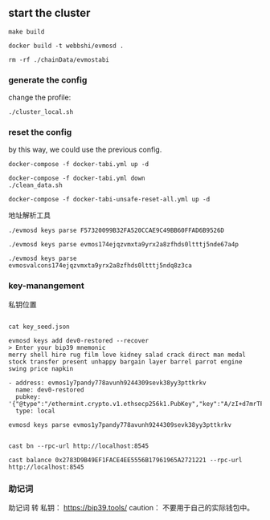 ## start the cluster

```shell
make build
```

```shell
docker build -t webbshi/evmosd .
```

```shell
rm -rf ./chainData/evmostabi
```

### generate the config

change the profile:
```shell
./cluster_local.sh
```

### reset the config

by this way, we could use the previous config.

```shell
docker-compose -f docker-tabi.yml up -d
```

```shell
docker-compose -f docker-tabi.yml down
./clean_data.sh
```

```shell
docker-compose -f docker-tabi-unsafe-reset-all.yml up -d
```

地址解析工具
```shell
./evmosd keys parse F57320099B32FA520CCAE9C49BB60FFAD6B9526D

./evmosd keys parse evmos174ejqzvmxta9yrx2a8zfhds0ltttj5nde67a4p

./evmosd keys parse evmosvalcons174ejqzvmxta9yrx2a8zfhds0ltttj5ndq8z3ca
```

### key-manangement
私钥位置
```shell

cat key_seed.json

evmosd keys add dev0-restored --recover
> Enter your bip39 mnemonic
merry shell hire rug film love kidney salad crack direct man medal stock transfer present unhappy bargain layer barrel parrot engine swing price napkin

- address: evmos1y7pandy778avunh9244309sevk38yy3pttkrkv
  name: dev0-restored
  pubkey: '{"@type":"/ethermint.crypto.v1.ethsecp256k1.PubKey","key":"A/zI+d7mrTFd81ekBUT73vTy4GZH2BithIPRAQC4atzO"}'
  type: local
  
evmosd keys parse evmos1y7pandy778avunh9244309sevk38yy3pttkrkv


cast bn --rpc-url http://localhost:8545

cast balance 0x2783D9B49EF1FACE4EE5556B17961965A2721221 --rpc-url http://localhost:8545
```

### 助记词
助记词 转 私钥： https://bip39.tools/
caution： 不要用于自己的实际钱包中。